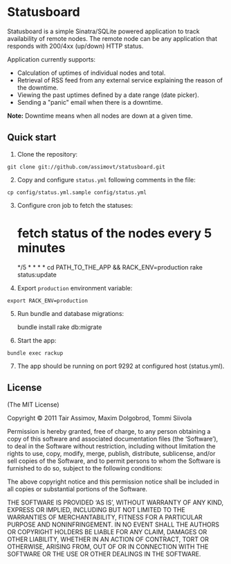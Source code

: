 Statusboard
===========

Statusboard is a simple Sinatra/SQLite powered application to track availability of remote nodes.
The remote node can be any application that responds with 200/4xx (up/down) HTTP status.

Application currently supports:

* Calculation of uptimes of individual nodes and total.
* Retrieval of RSS feed from any external service explaining the reason of the downtime.
* Viewing the past uptimes defined by a date range (date picker).
* Sending a "panic" email when there is a downtime.

**Note:** Downtime means when all nodes are down at a given time.


## Quick start

1. Clone the repository:

`git clone git://github.com/assimovt/statusboard.git`

2. Copy and configure `status.yml` following comments in the file:

`cp config/status.yml.sample config/status.yml`

3. Configure cron job to fetch the statuses:

    # fetch status of the nodes every 5 minutes
    */5  * * * * cd PATH_TO_THE_APP && RACK_ENV=production rake status:update


4. Export `production` environment variable:

`export RACK_ENV=production`

5. Run bundle and database migrations:

    bundle install
    rake db:migrate

6. Start the app:

`bundle exec rackup`

7. The app should be running on port 9292 at configured host (status.yml).


## License

(The MIT License)

Copyright © 2011 Tair Assimov, Maxim Dolgobrod, Tommi Siivola

Permission is hereby granted, free of charge, to any person obtaining a copy of this software and associated documentation files (the ‘Software’), to deal in the Software without restriction, including without limitation the rights to use, copy, modify, merge, publish, distribute, sublicense, and/or sell copies of the Software, and to permit persons to whom the Software is furnished to do so, subject to the following conditions:

The above copyright notice and this permission notice shall be included in all copies or substantial portions of the Software.

THE SOFTWARE IS PROVIDED ‘AS IS’, WITHOUT WARRANTY OF ANY KIND, EXPRESS OR IMPLIED, INCLUDING BUT NOT LIMITED TO THE WARRANTIES OF MERCHANTABILITY, FITNESS FOR A PARTICULAR PURPOSE AND NONINFRINGEMENT. IN NO EVENT SHALL THE AUTHORS OR COPYRIGHT HOLDERS BE LIABLE FOR ANY CLAIM, DAMAGES OR OTHER LIABILITY, WHETHER IN AN ACTION OF CONTRACT, TORT OR OTHERWISE, ARISING FROM, OUT OF OR IN CONNECTION WITH THE SOFTWARE OR THE USE OR OTHER DEALINGS IN THE SOFTWARE.

